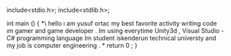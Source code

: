 include<stdio.h>;
include<stdlib.h>;

int main () 
{ 
*\ hello ı am yusuf ortac 
my best favorite activity writing code 
ım gamer and game developer . Im using everytime Unity3d , Visual Studio - C# programming language 
Im student iskenderun technical universty and my job is computer engineering . 
\*
return 0 ; 
}
